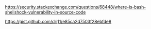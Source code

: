 https://security.stackexchange.com/questions/68448/where-is-bash-shellshock-vulnerability-in-source-code

https://gist.github.com/drj11/e85ca2d7503f28ebfde8
